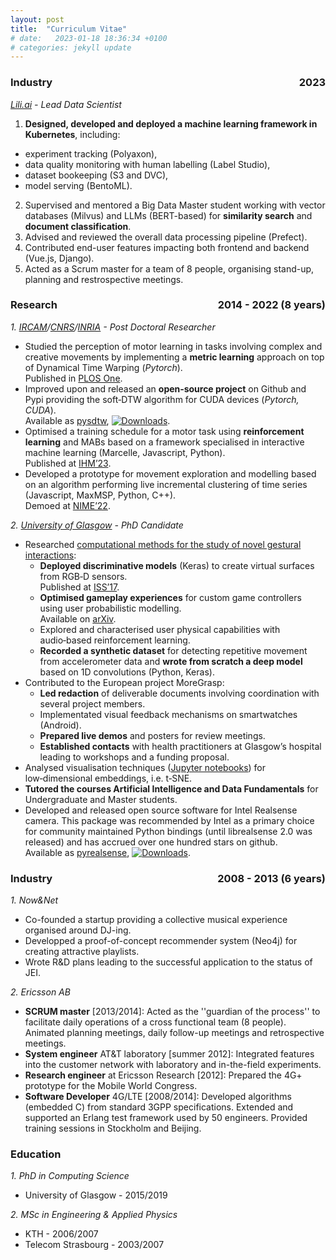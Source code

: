 ```yaml
---
layout: post
title:  "Curriculum Vitae"
# date:   2023-01-18 18:36:34 +0100
# categories: jekyll update
---
```



<h3 style="text-align:left;">
  Industry
  <span style="float:right;" class="h3">
    2023
  </span>
</h3>

*[Lili.ai](https://lili.ai/) - Lead Data Scientist*
1. **Designed, developed and deployed a machine learning framework in Kubernetes**, including:
  - experiment tracking (Polyaxon),
  - data quality monitoring with human labelling (Label Studio),
  - dataset bookeeping (S3 and DVC),
  - model serving (BentoML).
2. Supervised and mentored a Big Data Master student working with vector databases (Milvus) and LLMs (BERT-based) for **similarity search** and **document classification**.
3. Advised and reviewed the overall data processing pipeline (Prefect).
4. Contributed end-user features impacting both frontend and backend (Vue.js, Django).
5. Acted as a Scrum master for a team of 8 people, organising stand-up, planning and restrospective meetings.

<h3 style="text-align:left;">
  Research
  <span style="float:right;">
    2014 - 2022 (8 years)
  </span>
</h3>

*1. [IRCAM](https://ismm.ircam.fr/)/[CNRS](https://hci.isir.upmc.fr/)/[INRIA](https://ex-situ.lri.fr/) - Post Doctoral Researcher*
* Studied the perception of motor learning in tasks involving complex and creative movements by implementing a **metric learning** approach on top of Dynamical Time Warping (*Pytorch*).\
Published in [PLOS One](https://journals.plos.org/plosone/article?id=10.1371/journal.pone.0272509).
* Improved upon and released an **open‑source project** on Github and Pypi providing the soft‑DTW algorithm for CUDA devices (*Pytorch, CUDA*).\
Available as [pysdtw](https://github.com/toinsson/pysdtw), [![Downloads](https://static.pepy.tech/personalized-badge/pysdtw?period=total&units=international_system&left_color=black&right_color=orange&left_text=Downloads)](https://pepy.tech/project/pysdtw).
* Optimised a training schedule for a motor task using **reinforcement learning** and MABs based on a framework specialised in interactive machine learning (Marcelle, Javascript, Python).\
Published at [IHM’23](https://dl.acm.org/doi/abs/10.1145/3583961.3583977).
* Developed a prototype for movement exploration and modelling based on an algorithm performing live incremental clustering of time series (Javascript, MaxMSP, Python, C++).\
Demoed at [NIME’22](https://nime.pubpub.org/pub/8zdsd4ar/).

*2. [University of Glasgow](https://www.gla.ac.uk/schools/computing/research/researchsections/ida-section/inferencedynamicsandinteraction/) - PhD Candidate*
* Researched [computational methods for the study of novel gestural interactions](https://theses.gla.ac.uk/78981/):
  - **Deployed discriminative models** (Keras) to create virtual surfaces from RGB‑D sensors.\
        Published at [ISS’17](https://dl.acm.org/doi/abs/10.1145/3132272.3135074).
  - **Optimised gameplay experiences** for custom game controllers using user probabilistic modelling.\
        Available on [arXiv](https://arxiv.org/abs/2209.14788).
  - Explored and characterised user physical capabilities with audio‑based reinforcement learning.
  - **Recorded a synthetic dataset** for detecting repetitive movement from accelerometer data and **wrote from scratch a deep model** based on 1D convolutions (Python, Keras).
* Contributed to the European project MoreGrasp:
  - **Led redaction** of deliverable documents involving coordination with several project members.
  - Implementated visual feedback mechanisms on smartwatches (Android).
  - **Prepared live demos** and posters for review meetings.
  - **Established contacts** with health practitioners at Glasgow’s hospital leading to workshops and a funding proposal.
* Analysed visualisation techniques ([Jupyter notebooks](https://github.com/toinsson/raviz)) for low‑dimensional embeddings, i.e. t‑SNE.
* **Tutored the courses Artificial Intelligence and Data Fundamentals** for Undergraduate and Master students.
* Developed and released open source software for Intel Realsense camera. This package was recommended by Intel as a primary choice for community maintained Python bindings (until librealsense 2.0 was released) and has accrued over one hundred stars on github.\
Available as [pyrealsense](https://github.com/toinsson/pyrealsense), [![Downloads](https://static.pepy.tech/personalized-badge/pyrealsense?period=total&units=international_system&left_color=black&right_color=orange&left_text=Downloads)](https://pepy.tech/project/pyrealsense).

<h3 style="text-align:left;">
  Industry
  <span style="float:right;">
    2008 - 2013 (6 years)
  </span>
</h3>

*1. Now&Net*
* Co-founded a startup providing a collective musical experience organised around DJ-ing.
* Developped a proof-of-concept recommender system (Neo4j) for creating attractive playlists.
* Wrote R&D plans leading to the successful application to the status of JEI.

*2. Ericsson AB*
* **SCRUM master** [2013/2014]: Acted as the ''guardian of the process'' to facilitate daily operations of a cross functional team (8 people). Animated planning meetings, daily follow-up meetings and retrospective meetings.
* **System engineer** AT&T laboratory [summer 2012]: Integrated features into the customer network with laboratory and in-the-field experiments.
* **Research engineer** at Ericsson Research [2012]: Prepared the 4G+ prototype for the Mobile World Congress.
* **Software Developer** 4G/LTE [2008/2014]: Developed algorithms (embedded C) from standard 3GPP specifications. Extended and supported an Erlang test framework used by 50 engineers. Provided training sessions in Stockholm and Beijing.

### Education

*1. PhD in Computing Science*
- University of Glasgow - 2015/2019

*2. MSc in Engineering & Applied Physics*
- KTH - 2006/2007
- Telecom Strasbourg - 2003/2007
